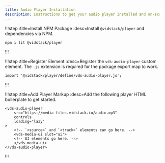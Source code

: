 ```yaml
---
title: Audio Player Installation
description: Instructions to get your audio player installed and on-screen.
---
```


!!!step :title=Install NPM Package :desc=Install `@vidstack/player` and dependencies via NPM.

```bash:copy
npm i lit @vidstack/player
```

!!!

!!!step :title=Register Element :desc=Register the `vds-audio-player` custom element. The `.js` extension is required for the package export map to work.

```js:copy
import '@vidstack/player/define/vds-audio-player.js';
```

!!!

!!!step :title=Add Player Markup :desc=Add the following player HTML boilerplate to get started.

```html:copy
<vds-audio-player
	src="https://media-files.vidstack.io/audio.mp3"
	controls
	loading="lazy"
>
	<!-- `<source>` and `<track>` elements can go here. -->
	<vds-media-ui slot="ui">
  	<!-- UI elements go here. -->
	</vds-media-ui>
</vds-audio-player>
```

!!!
